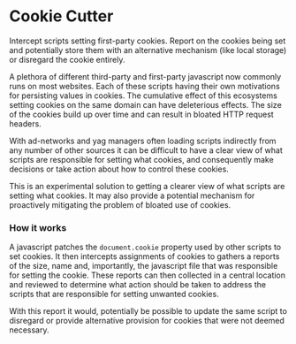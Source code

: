 # Cookie Cutter

Intercept scripts setting first-party cookies. Report on the cookies being set
and potentially store them with an alternative mechanism (like local storage) or
disregard the cookie entirely.

A plethora of different third-party and first-party javascript now commonly runs
on most websites. Each of these scripts having their own motivations for
persisting values in cookies. The cumulative effect of this ecosystems setting
cookies on the same domain can have deleterious effects. The size of the cookies
build up over time and can result in bloated HTTP request headers.

With ad-networks and yag managers often loading scripts indirectly from any
number of other sources it can be difficult to have a clear view of what scripts
are responsible for setting what cookies, and consequently make decisions or
take action about how to control these cookies.

This is an experimental solution to getting a clearer view of what scripts are
setting what cookies. It may also provide a potential mechanism for proactively
mitigating the problem of bloated use of cookies.

### How it works

A javascript patches the `document.cookie` property used by other scripts to set
cookies. It then intercepts assignments of cookies to gathers a reports of the
size, name and, importantly, the javascript file that was responsible for
setting the cookie. These reports can then collected in a central location and
reviewed to determine what action should be taken to address the scripts that
are responsible for setting unwanted cookies.

With this report it would, potentially be possible to update the same script to
disregard or provide alternative provision for cookies that were not deemed
necessary.
